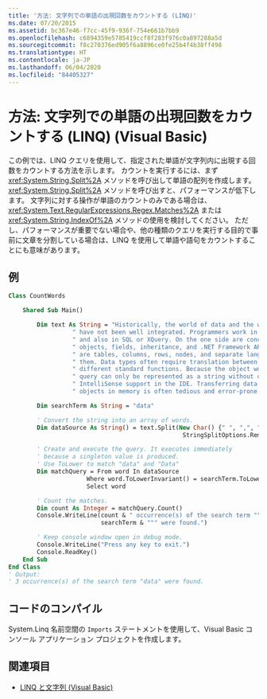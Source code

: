 ```yaml
---
title: '方法: 文字列での単語の出現回数をカウントする (LINQ)'
ms.date: 07/20/2015
ms.assetid: bc367e46-f7cc-45f9-936f-754e661b7bb9
ms.openlocfilehash: c6894359e5785419ccf8f283f976c0a897288a5d
ms.sourcegitcommit: f8c270376ed905f6a8896ce0fe25b4f4b38ff498
ms.translationtype: HT
ms.contentlocale: ja-JP
ms.lasthandoff: 06/04/2020
ms.locfileid: "84405327"
---
```

# <a name="how-to-count-occurrences-of-a-word-in-a-string-linq-visual-basic"></a>方法: 文字列での単語の出現回数をカウントする (LINQ) (Visual Basic)

この例では、LINQ クエリを使用して、指定された単語が文字列内に出現する回数をカウントする方法を示します。 カウントを実行するには、まず <xref:System.String.Split%2A> メソッドを呼び出して単語の配列を作成します。 <xref:System.String.Split%2A> メソッドを呼び出すと、パフォーマンスが低下します。 文字列に対する操作が単語のカウントのみである場合は、<xref:System.Text.RegularExpressions.Regex.Matches%2A> または <xref:System.String.IndexOf%2A> メソッドの使用を検討してください。 ただし、パフォーマンスが重要でない場合や、他の種類のクエリを実行する目的で事前に文章を分割している場合は、LINQ を使用して単語や語句をカウントすることにも意味があります。

## <a name="example"></a>例

```vb
Class CountWords

    Shared Sub Main()

        Dim text As String = "Historically, the world of data and the world of objects" &
                  " have not been well integrated. Programmers work in C# or Visual Basic" &
                  " and also in SQL or XQuery. On the one side are concepts such as classes," &
                  " objects, fields, inheritance, and .NET Framework APIs. On the other side" &
                  " are tables, columns, rows, nodes, and separate languages for dealing with" &
                  " them. Data types often require translation between the two worlds; there are" &
                  " different standard functions. Because the object world has no notion of query, a" &
                  " query can only be represented as a string without compile-time type checking or" &
                  " IntelliSense support in the IDE. Transferring data from SQL tables or XML trees to" &
                  " objects in memory is often tedious and error-prone."

        Dim searchTerm As String = "data"

        ' Convert the string into an array of words.
        Dim dataSource As String() = text.Split(New Char() {" ", ",", ".", ";", ":"},
                                                 StringSplitOptions.RemoveEmptyEntries)

        ' Create and execute the query. It executes immediately
        ' because a singleton value is produced.
        ' Use ToLower to match "data" and "Data"
        Dim matchQuery = From word In dataSource
                      Where word.ToLowerInvariant() = searchTerm.ToLowerInvariant()
                      Select word

        ' Count the matches.
        Dim count As Integer = matchQuery.Count()
        Console.WriteLine(count & " occurrence(s) of the search term """ &
                          searchTerm & """ were found.")

        ' Keep console window open in debug mode.
        Console.WriteLine("Press any key to exit.")
        Console.ReadKey()
    End Sub
End Class
' Output:
' 3 occurrence(s) of the search term "data" were found.
```

## <a name="compile-the-code"></a>コードのコンパイル

System.Linq 名前空間の `Imports` ステートメントを使用して、Visual Basic コンソール アプリケーション プロジェクトを作成します。

## <a name="see-also"></a>関連項目

- [LINQ と文字列 (Visual Basic)](linq-and-strings.md)
